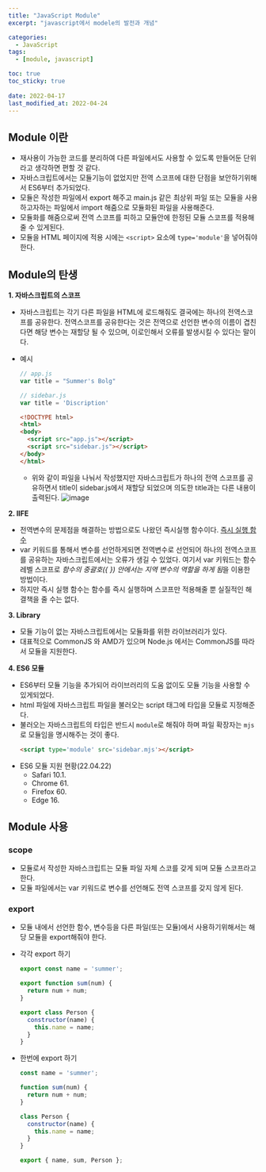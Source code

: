 ```yaml
---
title: "JavaScript Module"
excerpt: "javascript에서 modele의 발전과 개념"

categories:
  - JavaScript
tags:
  - [module, javascript]

toc: true
toc_sticky: true
 
date: 2022-04-17
last_modified_at: 2022-04-24
---
```


## Module 이란
- 재사용이 가능한 코드를 분리하여 다른 파일에서도 사용할 수 있도록 만들어둔 단위라고 생각하면 편할 것 같다.
- 자바스크립트에서는 모듈기능이 없었지만 전역 스코프에 대한 단점을 보안하기위해서 ES6부터 추가되었다.
- 모듈은 작성한 파일에서 export 해주고 main.js 같은 최상위 파일 또는 모듈을 사용하고자하는 파일에서 import 해줌으로 모듈화된 파일을 사용해준다. 
- 모듈화를 해줌으로써 전역 스코프를 피하고 모듈안에 한정된 모듈 스코프를 적용해줄 수 있게된다.
- 모듈을 HTML 페이지에 적용 시에는 `<script>` 요소에 `type='module'`을 넣어줘야 한다.

## Module의 탄생

**1. 자바스크립트의 스코프**
  - 자바스크립트는 각기 다른 파일을 HTML에 로드해줘도 결국에는 하나의 전역스코프를 공유한다. 
  전역스코프를 공유한다는 것은 전역으로 선언한 변수의 이름이 겹친다면 해당 변수는 재할당 될 수 있으며, 이로인해서 오류를 발생시킬 수 있다는 말이다.
  
  - 예시
    ```js
    // app.js
    var title = "Summer's Bolg"
    ```

    ```js
    // sidebar.js
    var title = 'Discription'
    ```

    ```html
    <!DOCTYPE html>
    <html>
    <body>
      <script src="app.js"></script>
      <script src="sidebar.js"></script>
    </body>
    </html>
    ```
    - 위와 같이 파일을 나눠서 작성했지만 자바스크립트가 하나의 전역 스코프를 공유하면서 title이 sidebar.js에서 재할당 되었으며 의도한 title과는 다른 내용이 출력된다.
    ![image](https://user-images.githubusercontent.com/65106740/164966677-1971f668-62ed-4e01-9b0a-81c8bda6f94d.png)

    

**2. IIFE**
  - 전역변수의 문제점을 해결하는 방법으로도 나왔던 즉시실행 함수이다. [즉시 실행 함수](https://sunmerrr.github.io/javascript/globalVariable/#3-%EC%A0%84%EC%97%AD%EB%B3%80%EC%88%98%EC%9D%98-%EB%AC%B8%EC%A0%9C%EC%A0%90-%ED%95%B4%EA%B2%B0-%EB%B0%A9%EB%B2%95)
  - var 키워드를 통해서 변수를 선언하게되면 전역변수로 선언되어 하나의 전역스코프를 공유하는 자바스크립트에서는 오류가 생길 수 있었다.
    여기서 var 키워드는 함수 레벨 스코프로 *함수의 중괄호({ }) 안에서는 지역 변수의 역할을 하게 됨*을 이용한 방법이다.
  - 하지만 즉시 실행 함수는 함수를 즉시 실행하며 스코프만 적용해줄 뿐 실질적인 해결책을 줄 수는 없다.

**3. Library**
  - 모듈 기능이 없는 자바스크립트에서는 모듈화를 위한 라이브러리가 있다.
  - 대표적으로 CommonJS 와 AMD가 있으며 Node.js 에서는 CommonJS를 따라서 모듈을 지원한다.
  


**4. ES6 모듈**
  - ES6부터 모듈 기능을 추가되어 라이브러리의 도움 없이도 모듈 기능을 사용할 수 있게되었다.
  - html 파일에 자바스크립트 파일을 불러오는 script 태그에 타입을 모듈로 지정해준다.
  - 불러오는 자바스크립트의 타입은 반드시 `module`로 해줘야 하며 파일 확장자는 `mjs`로 모듈임을 명시해주는 것이 좋다.
    ```Html
    <script type='module' src='sidebar.mjs'></script>
    ```
  - ES6 모듈 지원 현황(22.04.22)
    - Safari 10.1.
    - Chrome 61.
    - Firefox 60.
    - Edge 16.
  

## Module 사용
### scope
- 모듈로서 작성한 자바스크립트는 모듈 파일 자체 스코를 갖게 되며 모듈 스코프라고 한다.
- 모듈 파일에서는 var 키워드로 변수를 선언해도 전역 스코프를 갖지 않게 된다.

### export 
- 모듈 내에서 선언한 함수, 변수등을 다른 파일(또는 모듈)에서 사용하기위해서는 해당 모듈을 export해줘야 한다.
- 각각 export 하기
  ```js
  export const name = 'summer';

  export function sum(num) {
    return num + num;
  }

  export class Person {
    constructor(name) {
      this.name = name;
    }
  }
  ```

- 한번에 export 하기
  ```js
  const name = 'summer';

  function sum(num) {
    return num + num;
  }

  class Person {
    constructor(name) {
      this.name = name;
    }
  }

  export { name, sum, Person };
  ```
